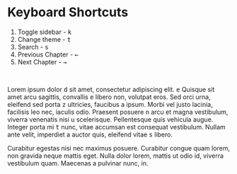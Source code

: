 # Keyboard Shortcuts

1. Toggle sidebar   - <kbd>k</kbd>
2. Change theme     - <kbd>t</kbd>
3. Search           - <kbd>s</kbd>
4. Previous Chapter - <kbd>←</kbd>
5. Next Chapter     - <kbd>→</kbd>

<br>

Lorem ipsum dolor <kbd>d</kbd> sit amet, consectetur adipiscing elit. <kbd>e</kbd> Quisque sit amet arcu sagittis, convallis <kbd>e</kbd> libero non, volutpat eros. Sed orci urna, eleifend sed porta <kbd>z</kbd> ultricies, faucibus a ipsum. Morbi vel justo lacinia, facilisis leo nec, iaculis odio. Praesent posuere <kbd>n</kbd> arcu et magna vestibulum, viverra venenatis nisi <kbd>u</kbd> scelerisque. Pellentesque quis vehicula augue. Integer porta mi <kbd>t</kbd> nunc, vitae accumsan est consequat vestibulum. Nullam ante velit, imperdiet a auctor quis, eleifend vitae <kbd>s</kbd> libero.

Curabitur egestas nisi nec maximus posuere. Curabitur congue quam lorem, non gravida neque mattis eget. Nulla dolor lorem, mattis ut odio id, viverra vestibulum quam. Maecenas a pulvinar nunc, in.
